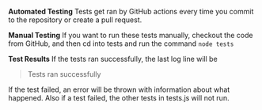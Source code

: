 **Automated Testing**
Tests get ran by GitHub actions every time you commit to the repository or create a pull request.

**Manual Testing**
If you want to run these tests manually, checkout the code from GitHub, and then cd into tests and run the command `node tests`

**Test Results**
If the tests ran successfully, the last log line will be 

> Tests ran successfully

If the test failed, an error will be thrown with information about what happened.
Also if a test failed, the other tests in tests.js will not run.